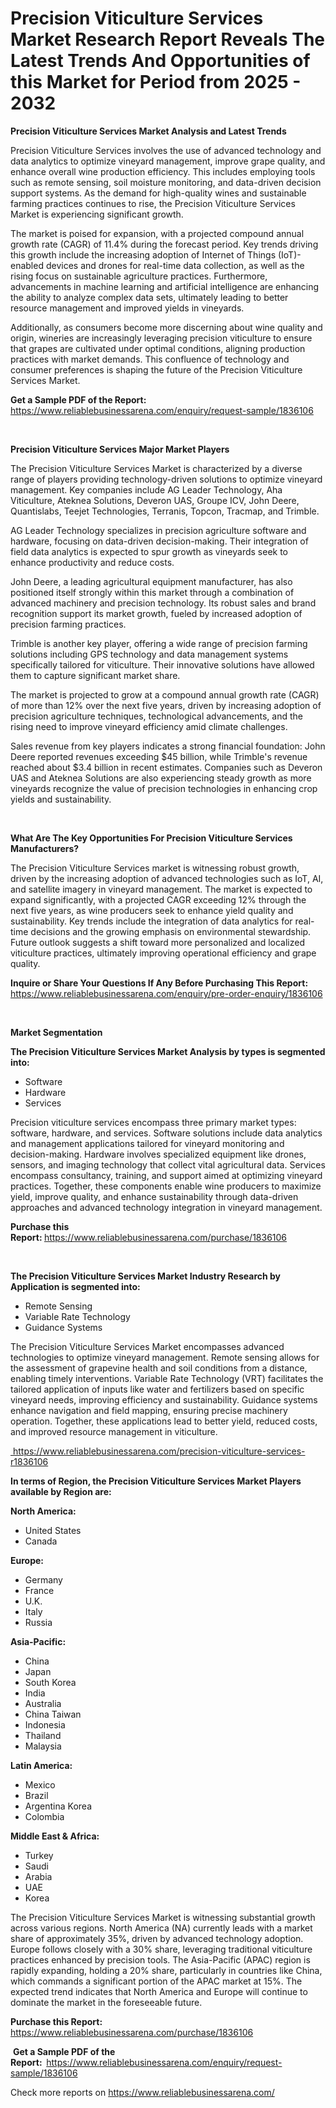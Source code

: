 <p><h1>Precision Viticulture Services Market Research Report Reveals The Latest Trends And Opportunities of this Market for Period from 2025 - 2032</h1></p><p><strong>Precision Viticulture Services Market Analysis and Latest Trends</strong></p>
<p><p>Precision Viticulture Services involves the use of advanced technology and data analytics to optimize vineyard management, improve grape quality, and enhance overall wine production efficiency. This includes employing tools such as remote sensing, soil moisture monitoring, and data-driven decision support systems. As the demand for high-quality wines and sustainable farming practices continues to rise, the Precision Viticulture Services Market is experiencing significant growth.</p><p>The market is poised for expansion, with a projected compound annual growth rate (CAGR) of 11.4% during the forecast period. Key trends driving this growth include the increasing adoption of Internet of Things (IoT)-enabled devices and drones for real-time data collection, as well as the rising focus on sustainable agriculture practices. Furthermore, advancements in machine learning and artificial intelligence are enhancing the ability to analyze complex data sets, ultimately leading to better resource management and improved yields in vineyards.</p><p>Additionally, as consumers become more discerning about wine quality and origin, wineries are increasingly leveraging precision viticulture to ensure that grapes are cultivated under optimal conditions, aligning production practices with market demands. This confluence of technology and consumer preferences is shaping the future of the Precision Viticulture Services Market.</p></p>
<p><strong>Get a Sample PDF of the Report:&nbsp;</strong> <a href="https://www.reliablebusinessarena.com/enquiry/request-sample/1836106?utm_campaign=3498&utm_medium=2&utm_source=Github&utm_content=ia&utm_term=26032025&utm_id=precision-viticulture-services">https://www.reliablebusinessarena.com/enquiry/request-sample/1836106</a></p>
<p>&nbsp;</p>
<p><strong>Precision Viticulture Services Major Market Players</strong></p>
<p><p>The Precision Viticulture Services Market is characterized by a diverse range of players providing technology-driven solutions to optimize vineyard management. Key companies include AG Leader Technology, Aha Viticulture, Ateknea Solutions, Deveron UAS, Groupe ICV, John Deere, Quantislabs, Teejet Technologies, Terranis, Topcon, Tracmap, and Trimble.</p><p>AG Leader Technology specializes in precision agriculture software and hardware, focusing on data-driven decision-making. Their integration of field data analytics is expected to spur growth as vineyards seek to enhance productivity and reduce costs. </p><p>John Deere, a leading agricultural equipment manufacturer, has also positioned itself strongly within this market through a combination of advanced machinery and precision technology. Its robust sales and brand recognition support its market growth, fueled by increased adoption of precision farming practices.</p><p>Trimble is another key player, offering a wide range of precision farming solutions including GPS technology and data management systems specifically tailored for viticulture. Their innovative solutions have allowed them to capture significant market share. </p><p>The market is projected to grow at a compound annual growth rate (CAGR) of more than 12% over the next five years, driven by increasing adoption of precision agriculture techniques, technological advancements, and the rising need to improve vineyard efficiency amid climate challenges.</p><p>Sales revenue from key players indicates a strong financial foundation: John Deere reported revenues exceeding $45 billion, while Trimble's revenue reached about $3.4 billion in recent estimates. Companies such as Deveron UAS and Ateknea Solutions are also experiencing steady growth as more vineyards recognize the value of precision technologies in enhancing crop yields and sustainability.</p></p>
<p>&nbsp;</p>
<p><strong>What Are The Key Opportunities For Precision Viticulture Services Manufacturers?</strong></p>
<p><p>The Precision Viticulture Services market is witnessing robust growth, driven by the increasing adoption of advanced technologies such as IoT, AI, and satellite imagery in vineyard management. The market is expected to expand significantly, with a projected CAGR exceeding 12% through the next five years, as wine producers seek to enhance yield quality and sustainability. Key trends include the integration of data analytics for real-time decisions and the growing emphasis on environmental stewardship. Future outlook suggests a shift toward more personalized and localized viticulture practices, ultimately improving operational efficiency and grape quality.</p></p>
<p><strong>Inquire or Share Your Questions If Any Before Purchasing This Report:</strong> <a href="https://www.reliablebusinessarena.com/enquiry/pre-order-enquiry/1836106?utm_campaign=3498&utm_medium=2&utm_source=Github&utm_content=ia&utm_term=26032025&utm_id=precision-viticulture-services">https://www.reliablebusinessarena.com/enquiry/pre-order-enquiry/1836106</a></p>
<p>&nbsp;</p>
<p><strong>Market Segmentation</strong></p>
<p><strong>The Precision Viticulture Services Market Analysis by types is segmented into:</strong></p>
<p><ul><li>Software</li><li>Hardware</li><li>Services</li></ul></p>
<p><p>Precision viticulture services encompass three primary market types: software, hardware, and services. Software solutions include data analytics and management applications tailored for vineyard monitoring and decision-making. Hardware involves specialized equipment like drones, sensors, and imaging technology that collect vital agricultural data. Services encompass consultancy, training, and support aimed at optimizing vineyard practices. Together, these components enable wine producers to maximize yield, improve quality, and enhance sustainability through data-driven approaches and advanced technology integration in vineyard management.</p></p>
<p><strong>Purchase this Report:&nbsp;</strong><a href="https://www.reliablebusinessarena.com/purchase/1836106?utm_campaign=3498&utm_medium=2&utm_source=Github&utm_content=ia&utm_term=26032025&utm_id=precision-viticulture-services">https://www.reliablebusinessarena.com/purchase/1836106</a></p>
<p>&nbsp;</p>
<p><strong>The Precision Viticulture Services Market Industry Research by Application is segmented into:</strong></p>
<p><ul><li>Remote Sensing</li><li>Variable Rate Technology</li><li>Guidance Systems</li></ul></p>
<p><p>The Precision Viticulture Services Market encompasses advanced technologies to optimize vineyard management. Remote sensing allows for the assessment of grapevine health and soil conditions from a distance, enabling timely interventions. Variable Rate Technology (VRT) facilitates the tailored application of inputs like water and fertilizers based on specific vineyard needs, improving efficiency and sustainability. Guidance systems enhance navigation and field mapping, ensuring precise machinery operation. Together, these applications lead to better yield, reduced costs, and improved resource management in viticulture.</p></p>
<p><a href="https://www.reliablebusinessarena.com/precision-viticulture-services-r1836106?utm_campaign=3498&utm_medium=2&utm_source=Github&utm_content=ia&utm_term=26032025&utm_id=precision-viticulture-services">&nbsp;https://www.reliablebusinessarena.com/precision-viticulture-services-r1836106</a></p>
<p><strong>In terms of Region, the Precision Viticulture Services Market Players available by Region are:</strong></p>
<p>
    <p> <strong> North America: </strong>
        <ul>
            <li>United States</li>
            <li>Canada</li>
        </ul>
        </p> 
    <p> <strong> Europe: </strong>
        <ul>
            <li>Germany</li>
            <li>France</li>
            <li>U.K.</li>
            <li>Italy</li>
            <li>Russia</li>
        </ul>
        </p> 
    <p> <strong> Asia-Pacific: </strong>
        <ul>
            <li>China</li>
            <li>Japan</li>
            <li>South Korea</li>
            <li>India</li>
            <li>Australia</li>
            <li>China Taiwan</li>
            <li>Indonesia</li>
            <li>Thailand</li>
            <li>Malaysia</li>
        </ul>
        </p> 
    <p> <strong> Latin America: </strong>
        <ul>
            <li>Mexico</li>
            <li>Brazil</li>
            <li>Argentina Korea</li>
            <li>Colombia</li>
        </ul>
        </p> 
    <p> <strong> Middle East & Africa: </strong>
        <ul>
            <li>Turkey</li>
            <li>Saudi</li>
            <li>Arabia</li>
            <li>UAE</li>
            <li>Korea</li>
        </ul>
    </p>
    </p>
<p><p>The Precision Viticulture Services Market is witnessing substantial growth across various regions. North America (NA) currently leads with a market share of approximately 35%, driven by advanced technology adoption. Europe follows closely with a 30% share, leveraging traditional viticulture practices enhanced by precision tools. The Asia-Pacific (APAC) region is rapidly expanding, holding a 20% share, particularly in countries like China, which commands a significant portion of the APAC market at 15%. The expected trend indicates that North America and Europe will continue to dominate the market in the foreseeable future.</p></p>
<p><strong>Purchase this Report: </strong><a href="https://www.reliablebusinessarena.com/purchase/1836106?utm_campaign=3498&utm_medium=2&utm_source=Github&utm_content=ia&utm_term=26032025&utm_id=precision-viticulture-services">https://www.reliablebusinessarena.com/purchase/1836106</a></p>
<p>&nbsp;<strong>Get a Sample PDF of the Report:&nbsp;&nbsp;</strong><a href="https://www.reliablebusinessarena.com/enquiry/request-sample/1836106?utm_campaign=3498&utm_medium=2&utm_source=Github&utm_content=ia&utm_term=26032025&utm_id=precision-viticulture-services">https://www.reliablebusinessarena.com/enquiry/request-sample/1836106</a></p>
<p><strong></strong></p>
<p>Check more reports on <a href="https://www.reliablebusinessarena.com/?utm_campaign=3498&utm_medium=2&utm_source=Github&utm_content=ia&utm_term=26032025&utm_id=precision-viticulture-services">https://www.reliablebusinessarena.com/</a></p>